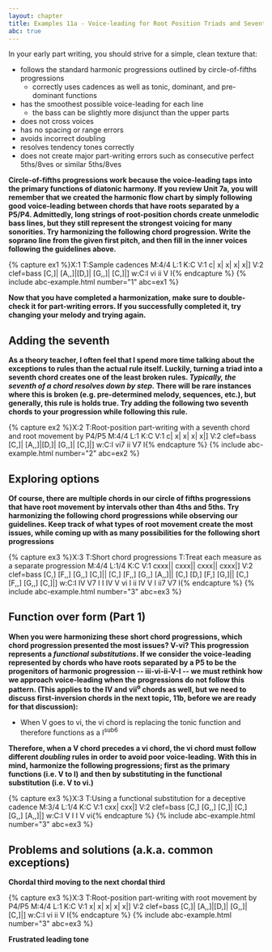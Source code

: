 ```yaml
---
layout: chapter
title: Examples 11a - Voice-leading for Root Position Triads and Seventh Chords
abc: true
---
```


In your early part writing, you should strive for a simple, clean texture that:
- follows the standard harmonic progressions outlined by circle-of-fifths progressions
    - correctly uses cadences as well as tonic, dominant, and pre-dominant functions
- has the smoothest possible voice-leading for each line
    - the bass can be slightly more disjunct than the upper parts
- does not cross voices
- has no spacing or range errors
- avoids incorrect doubling
- resolves tendency tones correctly
- does not create major part-writing errors such as consecutive perfect 5ths/8ves or similar 5ths/8ves

**Circle-of-fifths progressions work because the voice-leading taps into the primary functions of diatonic harmony. If you review Unit 7a, you will remember that we created the harmonic flow chart by simply following good voice-leading between chords that have roots separated by a P5/P4. Admittedly, long strings of root-position chords create unmelodic bass lines, but they still represent the strongest voicing for many sonorities. Try harmonizing the following chord progression. Write the soprano line from the given first pitch, and then fill in the inner voices following the guidelines above.**

{% capture ex1 %}X:1
T:Sample cadences
M:4/4
L:1
K:C
V:1
c| x| x| x| x|]
V:2 clef=bass
[C,]| [A,,]|[D,]| [G,,]| [C,]|]
w:C:I vi ii V I{% endcapture %}
{% include abc-example.html number="1" abc=ex1 %}

**Now that you have completed a harmonization, make sure to double-check it for part-writing errors. If you successfully completed it, try changing your melody and trying again.**

## Adding the seventh

**As a theory teacher, I often feel that I spend more time talking about the exceptions to rules than the actual rule itself. Luckily, turning a triad into a seventh chord creates one of the least broken rules. *Typically, the seventh of a chord resolves down by step.* There will be rare instances where this is broken (e.g. pre-determined melody, sequences, etc.), but generally, this rule is holds true. Try adding the following two seventh chords to your progression while following this rule.**

{% capture ex2 %}X:2
T:Root-position part-writing with a seventh chord and root movement by P4/P5
M:4/4
L:1
K:C
V:1
c| x| x| x| x|]
V:2 clef=bass
[C,]| [A,,]|[D,]| [G,,]| [C,]|]
w:C:I vi7 ii V7 I{% endcapture %}
{% include abc-example.html number="2" abc=ex2 %}

## Exploring options

**Of course, there are multiple chords in our circle of fifths progressions that have root movement by intervals other than 4ths and 5ths. Try harmonizing the following chord progressions while observing our guidelines. Keep track of what types of root movement create the most issues, while coming up with as many possibilities for the following short progressions**

{% capture ex3 %}X:3
T:Short chord progressions
T:Treat each measure as a separate progression
M:4/4
L:1/4
K:C
V:1
cxxx|| cxxx|| cxxx|| cxxx|]
V:2 clef=bass
[C,] [F,,] [G,,] [C,]|| [C,] [F,,] [G,,] [A,,]|| [C,] [D,] [F,] [G,]|| [C,] [F,,] [G,,] [C,]|]
w:C:I IV V7 I I IV V vi I ii IV V I ii7 V7 I{% endcapture %}
{% include abc-example.html number="3" abc=ex3 %}

## Function over form (Part 1)

**When you were harmonizing these short chord progressions, which chord progression presented the most issues? V-vi? This progression represents a *functional substitutions*. If we consider the voice-leading represented by chords who have roots separated by a P5 to be the progenitors of harmonic progression -- iii-vi-ii-V-I -- we must rethink how we approach voice-leading when the progressions do not follow this pattern. (This applies to the IV and vii<sup>o</sup> chords as well, but we need to discuss first-inversion chords in the next topic, 11b, before we are ready for that discussion):**
- When V goes to vi, the vi chord is replacing the tonic function and therefore functions as a I<sup>sub6</sup>

**Therefore, when a V chord precedes a vi chord, the vi chord must follow different *doubling* rules in order to avoid poor voice-leading. With this in mind, harmonize the following progressions; first as the primary functions (i.e. V to I) and then by substituting in the functional substitution (i.e. V to vi.)**

{% capture ex3 %}X:3
T:Using a functional substitution for a deceptive cadence
M:3/4
L:1/4
K:C
V:1
cxx| cxx|]
V:2 clef=bass
[C,] [G,,] [C,]| [C,] [G,,] [A,,]|]
w:C:I V I I V vi{% endcapture %}
{% include abc-example.html number="3" abc=ex3 %}

## Problems and solutions (a.k.a. common exceptions)

**Chordal third moving to the next chordal third**

{% capture ex3 %}X:3
T:Root-position part-writing with root movement by P4/P5
M:4/4
L:1
K:C
V:1
x| x| x| x| x|]
V:2 clef=bass
[C,]| [A,,]|[D,]| [G,,]| [C,]|]
w:C:I vi ii V I{% endcapture %}
{% include abc-example.html number="3" abc=ex3 %}

**Frustrated leading tone**


